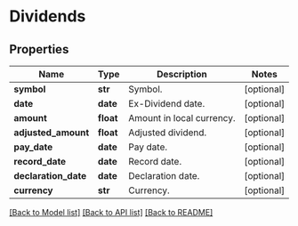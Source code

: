 # Dividends

## Properties
Name | Type | Description | Notes
------------ | ------------- | ------------- | -------------
**symbol** | **str** | Symbol. | [optional] 
**date** | **date** | Ex-Dividend date. | [optional] 
**amount** | **float** | Amount in local currency. | [optional] 
**adjusted_amount** | **float** | Adjusted dividend. | [optional] 
**pay_date** | **date** | Pay date. | [optional] 
**record_date** | **date** | Record date. | [optional] 
**declaration_date** | **date** | Declaration date. | [optional] 
**currency** | **str** | Currency. | [optional] 

[[Back to Model list]](../README.md#documentation-for-models) [[Back to API list]](../README.md#documentation-for-api-endpoints) [[Back to README]](../README.md)


